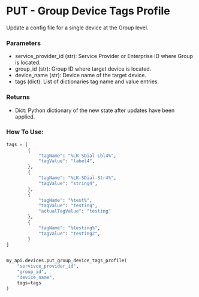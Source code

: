 # PUT - Group Device Tags Profile

Update a config file for a single device at the Group level.

### Parameters&#x20;

* service\_provider\_id (str): Service Provider or Enterprise ID where Group is located.&#x20;
* group\_id (str): Group ID where target device is located.&#x20;
* device\_name (str): Device name of the target device.
* tags (dict): List of dictionaries tag name and value entries.

### Returns

* Dict: Python dictionary of the new state after updates have been applied.

### How To Use:

```python
tags = [
        {
            "tagName": "%LK-SDial-Lbl4%",
            "tagValue": "label4",
        },
        {
            "tagName": "%LK-SDial-Str4%",
            "tagValue": "string4",
        },
        {
            "tagName": "%test%",
            "tagValue": "testing",
            "actualTagValue": "testing"
        },
        {
            "tagName": "%testing%",
            "tagValue": "testing2",
        }
]


my_api.devices.put_group_device_tags_profile(
    "servivce_provider_id",
    "group_id",
    "device_name",
    tags=tags
)
```
